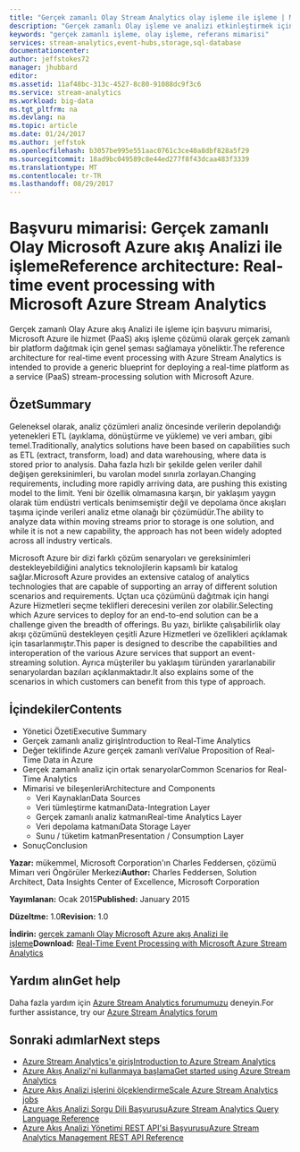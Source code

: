 ```yaml
---
title: "Gerçek zamanlı Olay Stream Analytics olay işleme ile işleme | Microsoft Docs"
description: "Gerçek zamanlı Olay işleme ve analizi etkinleştirmek için Azure Hizmetleri kümesi nasıl çalışabilirler öğrenin."
keywords: "gerçek zamanlı işleme, olay işleme, referans mimarisi"
services: stream-analytics,event-hubs,storage,sql-database
documentationcenter: 
author: jeffstokes72
manager: jhubbard
editor: 
ms.assetid: 11af48bc-313c-4527-8c80-91088dc9f3c6
ms.service: stream-analytics
ms.workload: big-data
ms.tgt_pltfrm: na
ms.devlang: na
ms.topic: article
ms.date: 01/24/2017
ms.author: jeffstok
ms.openlocfilehash: b3057be995e551aac0761c3ce40a8dbf828a5f29
ms.sourcegitcommit: 18ad9bc049589c8e44ed277f8f43dcaa483f3339
ms.translationtype: MT
ms.contentlocale: tr-TR
ms.lasthandoff: 08/29/2017
---
```

# <a name="reference-architecture-real-time-event-processing-with-microsoft-azure-stream-analytics"></a><span data-ttu-id="ea6ee-104">Başvuru mimarisi: Gerçek zamanlı Olay Microsoft Azure akış Analizi ile işleme</span><span class="sxs-lookup"><span data-stu-id="ea6ee-104">Reference architecture: Real-time event processing with Microsoft Azure Stream Analytics</span></span>
<span data-ttu-id="ea6ee-105">Gerçek zamanlı Olay Azure akış Analizi ile işleme için başvuru mimarisi, Microsoft Azure ile hizmet (PaaS) akış işleme çözümü olarak gerçek zamanlı bir platform dağıtmak için genel şeması sağlamaya yöneliktir.</span><span class="sxs-lookup"><span data-stu-id="ea6ee-105">The reference architecture for real-time event processing with Azure Stream Analytics is intended to provide a generic blueprint for deploying a real-time platform as a service (PaaS) stream-processing solution with Microsoft Azure.</span></span>

## <a name="summary"></a><span data-ttu-id="ea6ee-106">Özet</span><span class="sxs-lookup"><span data-stu-id="ea6ee-106">Summary</span></span>
<span data-ttu-id="ea6ee-107">Geleneksel olarak, analiz çözümleri analiz öncesinde verilerin depolandığı yetenekleri ETL (ayıklama, dönüştürme ve yükleme) ve veri ambarı, gibi temel.</span><span class="sxs-lookup"><span data-stu-id="ea6ee-107">Traditionally, analytics solutions have been based on capabilities such as ETL (extract, transform, load) and data warehousing, where data is stored prior to analysis.</span></span> <span data-ttu-id="ea6ee-108">Daha fazla hızlı bir şekilde gelen veriler dahil değişen gereksinimleri, bu varolan model sınırla zorlayan.</span><span class="sxs-lookup"><span data-stu-id="ea6ee-108">Changing requirements, including more rapidly arriving data, are pushing this existing model to the limit.</span></span> <span data-ttu-id="ea6ee-109">Yeni bir özellik olmamasına karşın, bir yaklaşım yaygın olarak tüm endüstri verticals benimsemiştir değil ve depolama önce akışları taşıma içinde verileri analiz etme olanağı bir çözümüdür.</span><span class="sxs-lookup"><span data-stu-id="ea6ee-109">The ability to analyze data within moving streams prior to storage is one solution, and while it is not a new capability, the approach has not been widely adopted across all industry verticals.</span></span> 

<span data-ttu-id="ea6ee-110">Microsoft Azure bir dizi farklı çözüm senaryoları ve gereksinimleri destekleyebildiğini analytics teknolojilerin kapsamlı bir katalog sağlar.</span><span class="sxs-lookup"><span data-stu-id="ea6ee-110">Microsoft Azure provides an extensive catalog of analytics technologies that are capable of supporting an array of different solution scenarios and requirements.</span></span> <span data-ttu-id="ea6ee-111">Uçtan uca çözümünü dağıtmak için hangi Azure Hizmetleri seçme teklifleri derecesini verilen zor olabilir.</span><span class="sxs-lookup"><span data-stu-id="ea6ee-111">Selecting which Azure services to deploy for an end-to-end solution can be a challenge given the breadth of offerings.</span></span> <span data-ttu-id="ea6ee-112">Bu yazı, birlikte çalışabilirlik olay akışı çözümünü destekleyen çeşitli Azure Hizmetleri ve özellikleri açıklamak için tasarlanmıştır.</span><span class="sxs-lookup"><span data-stu-id="ea6ee-112">This paper is designed to describe the capabilities and interoperation of the various Azure services that support an event-streaming solution.</span></span> <span data-ttu-id="ea6ee-113">Ayrıca müşteriler bu yaklaşım türünden yararlanabilir senaryolardan bazıları açıklanmaktadır.</span><span class="sxs-lookup"><span data-stu-id="ea6ee-113">It also explains some of the scenarios in which customers can benefit from this type of approach.</span></span>

## <a name="contents"></a><span data-ttu-id="ea6ee-114">İçindekiler</span><span class="sxs-lookup"><span data-stu-id="ea6ee-114">Contents</span></span>
* <span data-ttu-id="ea6ee-115">Yönetici Özeti</span><span class="sxs-lookup"><span data-stu-id="ea6ee-115">Executive Summary</span></span>
* <span data-ttu-id="ea6ee-116">Gerçek zamanlı analiz giriş</span><span class="sxs-lookup"><span data-stu-id="ea6ee-116">Introduction to Real-Time Analytics</span></span>
* <span data-ttu-id="ea6ee-117">Değer teklifinde Azure gerçek zamanlı veri</span><span class="sxs-lookup"><span data-stu-id="ea6ee-117">Value Proposition of Real-Time Data in Azure</span></span>
* <span data-ttu-id="ea6ee-118">Gerçek zamanlı analiz için ortak senaryolar</span><span class="sxs-lookup"><span data-stu-id="ea6ee-118">Common Scenarios for Real-Time Analytics</span></span>
* <span data-ttu-id="ea6ee-119">Mimarisi ve bileşenleri</span><span class="sxs-lookup"><span data-stu-id="ea6ee-119">Architecture and Components</span></span>
  * <span data-ttu-id="ea6ee-120">Veri Kaynakları</span><span class="sxs-lookup"><span data-stu-id="ea6ee-120">Data Sources</span></span>
  * <span data-ttu-id="ea6ee-121">Veri tümleştirme katmanı</span><span class="sxs-lookup"><span data-stu-id="ea6ee-121">Data-Integration Layer</span></span>
  * <span data-ttu-id="ea6ee-122">Gerçek zamanlı analiz katmanı</span><span class="sxs-lookup"><span data-stu-id="ea6ee-122">Real-time Analytics Layer</span></span>
  * <span data-ttu-id="ea6ee-123">Veri depolama katmanı</span><span class="sxs-lookup"><span data-stu-id="ea6ee-123">Data Storage Layer</span></span>
  * <span data-ttu-id="ea6ee-124">Sunu / tüketim katman</span><span class="sxs-lookup"><span data-stu-id="ea6ee-124">Presentation / Consumption Layer</span></span>
* <span data-ttu-id="ea6ee-125">Sonuç</span><span class="sxs-lookup"><span data-stu-id="ea6ee-125">Conclusion</span></span>

<span data-ttu-id="ea6ee-126">**Yazar:** mükemmel, Microsoft Corporation'ın Charles Feddersen, çözümü Mimarı veri Öngörüler Merkezi</span><span class="sxs-lookup"><span data-stu-id="ea6ee-126">**Author:** Charles Feddersen, Solution Architect, Data Insights Center of Excellence, Microsoft Corporation</span></span>

<span data-ttu-id="ea6ee-127">**Yayımlanan:** Ocak 2015</span><span class="sxs-lookup"><span data-stu-id="ea6ee-127">**Published:** January 2015</span></span>

<span data-ttu-id="ea6ee-128">**Düzeltme:** 1.0</span><span class="sxs-lookup"><span data-stu-id="ea6ee-128">**Revision:** 1.0</span></span>

<span data-ttu-id="ea6ee-129">**İndirin:** [gerçek zamanlı Olay Microsoft Azure akış Analizi ile işleme](http://download.microsoft.com/download/6/2/3/623924DE-B083-4561-9624-C1AB62B5F82B/real-time-event-processing-with-microsoft-azure-stream-analytics.pdf)</span><span class="sxs-lookup"><span data-stu-id="ea6ee-129">**Download:** [Real-Time Event Processing with Microsoft Azure Stream Analytics](http://download.microsoft.com/download/6/2/3/623924DE-B083-4561-9624-C1AB62B5F82B/real-time-event-processing-with-microsoft-azure-stream-analytics.pdf)</span></span>

## <a name="get-help"></a><span data-ttu-id="ea6ee-130">Yardım alın</span><span class="sxs-lookup"><span data-stu-id="ea6ee-130">Get help</span></span>
<span data-ttu-id="ea6ee-131">Daha fazla yardım için [Azure Stream Analytics forumumuzu](https://social.msdn.microsoft.com/Forums/en-US/home?forum=AzureStreamAnalytics) deneyin.</span><span class="sxs-lookup"><span data-stu-id="ea6ee-131">For further assistance, try our [Azure Stream Analytics forum](https://social.msdn.microsoft.com/Forums/en-US/home?forum=AzureStreamAnalytics)</span></span>

## <a name="next-steps"></a><span data-ttu-id="ea6ee-132">Sonraki adımlar</span><span class="sxs-lookup"><span data-stu-id="ea6ee-132">Next steps</span></span>
* [<span data-ttu-id="ea6ee-133">Azure Stream Analytics'e giriş</span><span class="sxs-lookup"><span data-stu-id="ea6ee-133">Introduction to Azure Stream Analytics</span></span>](stream-analytics-introduction.md)
* [<span data-ttu-id="ea6ee-134">Azure Akış Analizi'ni kullanmaya başlama</span><span class="sxs-lookup"><span data-stu-id="ea6ee-134">Get started using Azure Stream Analytics</span></span>](stream-analytics-real-time-fraud-detection.md)
* [<span data-ttu-id="ea6ee-135">Azure Akış Analizi işlerini ölçeklendirme</span><span class="sxs-lookup"><span data-stu-id="ea6ee-135">Scale Azure Stream Analytics jobs</span></span>](stream-analytics-scale-jobs.md)
* [<span data-ttu-id="ea6ee-136">Azure Akış Analizi Sorgu Dili Başvurusu</span><span class="sxs-lookup"><span data-stu-id="ea6ee-136">Azure Stream Analytics Query Language Reference</span></span>](https://msdn.microsoft.com/library/azure/dn834998.aspx)
* [<span data-ttu-id="ea6ee-137">Azure Akış Analizi Yönetimi REST API'si Başvurusu</span><span class="sxs-lookup"><span data-stu-id="ea6ee-137">Azure Stream Analytics Management REST API Reference</span></span>](https://msdn.microsoft.com/library/azure/dn835031.aspx)

